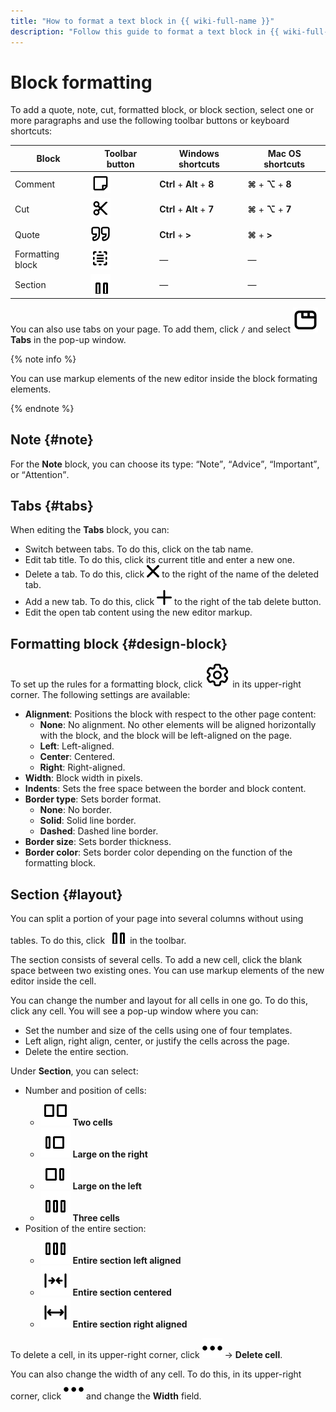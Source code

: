 ```yaml
---
title: "How to format a text block in {{ wiki-full-name }}"
description: "Follow this guide to format a text block in {{ wiki-full-name }}."
---
```


# Block formatting

To add a quote, note, cut, formatted block, or block section, select one or more paragraphs and use the following toolbar buttons or keyboard shortcuts:

| Block | Toolbar button | Windows shortcuts | Mac OS shortcuts |
--- | --- | --- | ---
| Comment | ![](../../_assets/wiki/svg/wysiwyg/note.svg) | **Ctrl** + **Alt** + **8** | **⌘** + **⌥** + **8** |
| Cut | ![](../../_assets/wiki/svg/wysiwyg/cut.svg) | **Ctrl** + **Alt** + **7** | **⌘** + **⌥** + **7** |
| Quote | ![](../../_assets/wiki/svg/wysiwyg/quote.svg) | **Ctrl** + **>** | **⌘** + **>** |
| Formatting block | ![](../../_assets/wiki/svg/wysiwyg/block.svg) | — | — |
| Section | ![](../../_assets/wiki/svg/wysiwyg/section.svg) | — | — |

You can also use tabs on your page. To add them, click `/` and select ![](../../_assets/wiki/svg/wysiwyg/tabs.svg) **Tabs** in the pop-up window.

{% note info %}

You can use markup elements of the new editor inside the block formating elements.

{% endnote %}

## Note {#note}

For the **Note** block, you can choose its type: <q>Note</q>, <q>Advice</q>, <q>Important</q>, or <q>Attention</q>.

## Tabs {#tabs}

When editing the **Tabs** block, you can:

* Switch between tabs. To do this, click on the tab name.
* Edit tab title. To do this, click its current title and enter a new one.
* Delete a tab. To do this, click ![](../../_assets/wiki/svg/delete-line.svg) to the right of the name of the deleted tab.
* Add a new tab. To do this, click ![](../../_assets/wiki/svg/add.svg) to the right of the tab delete button.
* Edit the open tab content using the new editor markup.

## Formatting block {#design-block}

To set up the rules for a formatting block, click ![](../../_assets/wiki/svg/settings.svg) in its upper-right corner. The following settings are available:

* **Alignment**: Positions the block with respect to the other page content:
   * **None**: No alignment. No other elements will be aligned horizontally with the block, and the block will be left-aligned on the page.
   * **Left**: Left-aligned.
   * **Center**: Centered.
   * **Right**: Right-aligned.
* **Width**: Block width in pixels.
* **Indents**: Sets the free space between the border and block content.
* **Border type**: Sets border format.
   * **None**: No border.
   * **Solid**: Solid line border.
   * **Dashed**: Dashed line border.
* **Border size**: Sets border thickness.
* **Border color**: Sets border color depending on the function of the formatting block.

## Section {#layout}

You can split a portion of your page into several columns without using tables. To do this, click ![](../../_assets/wiki/svg/wysiwyg/section.svg) in the toolbar.

The section consists of several cells. To add a new cell, click the blank space between two existing ones. You can use markup elements of the new editor inside the cell.

You can change the number and layout for all cells in one go. To do this, click any cell. You will see a pop-up window where you can:

* Set the number and size of the cells using one of four templates.
* Left align, right align, center, or justify the cells across the page.
* Delete the entire section.

Under **Section**, you can select:
* Number and position of cells:
   * ![](../../_assets/wiki/svg/wysiwyg/section-two-cells.svg) **Two cells**
   * ![](../../_assets/wiki/svg/wysiwyg/section-big-right.svg) **Large on the right**
   * ![](../../_assets/wiki/svg/wysiwyg/section-big-left.svg) **Large on the left**
   * ![](../../_assets/wiki/svg/wysiwyg/section-three-cells.svg) **Three cells**
* Position of the entire section:
   * ![](../../_assets/wiki/svg/wysiwyg/section-all-left.svg) **Entire section left aligned**
   * ![](../../_assets/wiki/svg/wysiwyg/section-all-center.svg) **Entire section centered**
   * ![](../../_assets/wiki/svg/wysiwyg/section-all-right.svg) **Entire section right aligned**

To delete a cell, in its upper-right corner, click ![](../../_assets/wiki/svg/actions-icon.svg) → **Delete cell**.

You can also change the width of any cell. To do this, in its upper-right corner, click ![](../../_assets/wiki/svg/actions-icon.svg) and change the **Width** field.